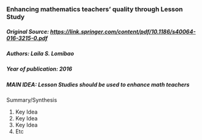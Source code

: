### Enhancing mathematics teachers’ quality through Lesson Study
##### Original Source: https://link.springer.com/content/pdf/10.1186/s40064-016-3215-0.pdf
##### Authors: Laila S. Lomibao
##### Year of publication: 2016


##### MAIN IDEA: Lesson Studies should be used to enhance math teachers
Summary/Synthesis
1. Key Idea
2. Key Idea
3. Key Idea
4. Etc